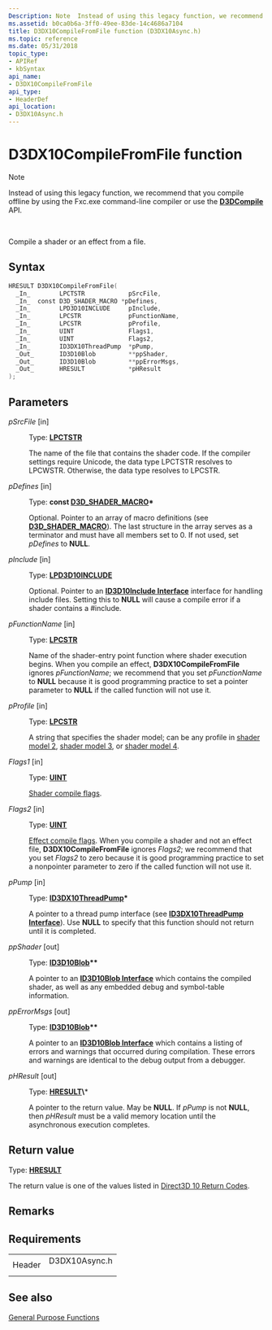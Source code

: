 ```yaml
---
Description: Note  Instead of using this legacy function, we recommend that you compile offline by using the Fxc.exe command-line compiler or use the D3DCompile API. Compile a shader or an effect from a file.
ms.assetid: b0ca0b6a-3ff0-49ee-83de-14c4686a7104
title: D3DX10CompileFromFile function (D3DX10Async.h)
ms.topic: reference
ms.date: 05/31/2018
topic_type: 
- APIRef
- kbSyntax
api_name: 
- D3DX10CompileFromFile
api_type: 
- HeaderDef
api_location: 
- D3DX10Async.h
---
```


# D3DX10CompileFromFile function

> [!Note]  
> Instead of using this legacy function, we recommend that you compile offline by using the Fxc.exe command-line compiler or use the [**D3DCompile**](https://msdn.microsoft.com/library/Dd607324(v=VS.85).aspx) API.

 

Compile a shader or an effect from a file.

## Syntax


```C++
HRESULT D3DX10CompileFromFile(
  _In_        LPCTSTR            pSrcFile,
  _In_  const D3D_SHADER_MACRO *pDefines,
  _In_        LPD3D10INCLUDE     pInclude,
  _In_        LPCSTR             pFunctionName,
  _In_        LPCSTR             pProfile,
  _In_        UINT               Flags1,
  _In_        UINT               Flags2,
  _In_        ID3DX10ThreadPump  *pPump,
  _Out_       ID3D10Blob         **ppShader,
  _Out_       ID3D10Blob         **ppErrorMsgs,
  _Out_       HRESULT            *pHResult
);
```



## Parameters

<dl> <dt>

*pSrcFile* \[in\]
</dt> <dd>

Type: **[**LPCTSTR**](https://msdn.microsoft.com/library/Aa383751(v=VS.85).aspx)**

The name of the file that contains the shader code. If the compiler settings require Unicode, the data type LPCTSTR resolves to LPCWSTR. Otherwise, the data type resolves to LPCSTR.

</dd> <dt>

*pDefines* \[in\]
</dt> <dd>

Type: **const [**D3D\_SHADER\_MACRO**](/windows/win32/api/d3dcommon/ns-d3dcommon-d3d_shader_macro)\***

Optional. Pointer to an array of macro definitions (see [**D3D\_SHADER\_MACRO**](/windows/win32/api/d3dcommon/ns-d3dcommon-d3d_shader_macro)). The last structure in the array serves as a terminator and must have all members set to 0. If not used, set *pDefines* to **NULL**.

</dd> <dt>

*pInclude* \[in\]
</dt> <dd>

Type: **[**LPD3D10INCLUDE**](https://msdn.microsoft.com/library/Bb173775(v=VS.85).aspx)**

Optional. Pointer to an [**ID3D10Include Interface**](https://msdn.microsoft.com/library/Bb173775(v=VS.85).aspx) interface for handling include files. Setting this to **NULL** will cause a compile error if a shader contains a \#include.

</dd> <dt>

*pFunctionName* \[in\]
</dt> <dd>

Type: **[**LPCSTR**](https://msdn.microsoft.com/library/Aa383751(v=VS.85).aspx)**

Name of the shader-entry point function where shader execution begins. When you compile an effect, **D3DX10CompileFromFile** ignores *pFunctionName*; we recommend that you set *pFunctionName* to **NULL** because it is good programming practice to set a pointer parameter to **NULL** if the called function will not use it.

</dd> <dt>

*pProfile* \[in\]
</dt> <dd>

Type: **[**LPCSTR**](https://msdn.microsoft.com/library/Aa383751(v=VS.85).aspx)**

A string that specifies the shader model; can be any profile in [shader model 2](https://msdn.microsoft.com/library/Bb509655(v=VS.85).aspx), [shader model 3](https://msdn.microsoft.com/library/Bb509656(v=VS.85).aspx), or [shader model 4](https://msdn.microsoft.com/library/Bb509657(v=VS.85).aspx).

</dd> <dt>

*Flags1* \[in\]
</dt> <dd>

Type: **[**UINT**](https://msdn.microsoft.com/library/Aa383751(v=VS.85).aspx)**

[Shader compile flags](d3d10-shader.md).

</dd> <dt>

*Flags2* \[in\]
</dt> <dd>

Type: **[**UINT**](https://msdn.microsoft.com/library/Aa383751(v=VS.85).aspx)**

[Effect compile flags](d3d10-graphics-reference-effect-constants.md). When you compile a shader and not an effect file, **D3DX10CompileFromFile** ignores *Flags2*; we recommend that you set *Flags2* to zero because it is good programming practice to set a nonpointer parameter to zero if the called function will not use it.

</dd> <dt>

*pPump* \[in\]
</dt> <dd>

Type: **[**ID3DX10ThreadPump**](id3dx10threadpump.md)\***

A pointer to a thread pump interface (see [**ID3DX10ThreadPump Interface**](id3dx10threadpump.md)). Use **NULL** to specify that this function should not return until it is completed.

</dd> <dt>

*ppShader* \[out\]
</dt> <dd>

Type: **[**ID3D10Blob**](/windows/win32/api/D3DCommon/nn-d3dcommon-id3d10blob)\*\***

A pointer to an [**ID3D10Blob Interface**](/windows/win32/api/D3DCommon/nn-d3dcommon-id3d10blob) which contains the compiled shader, as well as any embedded debug and symbol-table information.

</dd> <dt>

*ppErrorMsgs* \[out\]
</dt> <dd>

Type: **[**ID3D10Blob**](/windows/win32/api/D3DCommon/nn-d3dcommon-id3d10blob)\*\***

A pointer to an [**ID3D10Blob Interface**](/windows/win32/api/D3DCommon/nn-d3dcommon-id3d10blob) which contains a listing of errors and warnings that occurred during compilation. These errors and warnings are identical to the debug output from a debugger.

</dd> <dt>

*pHResult* \[out\]
</dt> <dd>

Type: **[**HRESULT**](https://msdn.microsoft.com/library/Bb401631(v=MSDN.10).aspx)\***

A pointer to the return value. May be **NULL**. If *pPump* is not **NULL**, then *pHResult* must be a valid memory location until the asynchronous execution completes.

</dd> </dl>

## Return value

Type: **[**HRESULT**](https://msdn.microsoft.com/library/Bb401631(v=MSDN.10).aspx)**

The return value is one of the values listed in [Direct3D 10 Return Codes](d3d10-graphics-reference-returnvalues.md).

## Remarks

## Requirements



|                   |                                                                                          |
|-------------------|------------------------------------------------------------------------------------------|
| Header<br/> | <dl> <dt>D3DX10Async.h</dt> </dl> |



## See also

<dl> <dt>

[General Purpose Functions](d3d10-graphics-reference-d3dx10-functions-general-purpose.md)
</dt> </dl>

 

 




